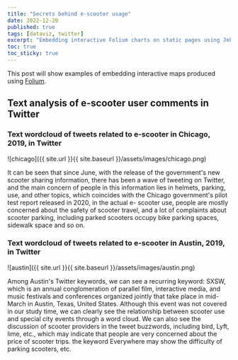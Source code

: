 ```yaml
---
title: "Secrets behind e-scooter usage"
date: 2022-12-20
published: true
tags: [dataviz, twitter]
excerpt: "Embedding interactive Folium charts on static pages using Jekyll."
toc: true
toc_sticky: true
---
```



This post will show examples of embedding interactive maps produced using [Folium](https://github.com/python-visualization/folium).

##  Text analysis of e-scooter user comments in Twitter 

###  Text wordcloud of tweets related to e-scooter in Chicago, 2019, in Twitter 

![chicago]({{ site.url }}{{ site.baseurl }}/assets/images/chicago.png)

It can be seen that since June, with the release of the government's new scooter sharing information, there has been a wave of tweeting on Twitter, and the main concern of people in this information lies in helmets, parking, use, and other topics, which coincides with the Chicago government's pilot test report released in 2020, in the actual e- scooter use, people are mostly concerned about the safety of scooter travel, and a lot of complaints about scooter parking, including parked scooters occupy bike parking spaces, sidewalk space and so on.

### Text wordcloud of tweets related to e-scooter in Austin, 2019, in Twitter 

![austin]({{ site.url }}{{ site.baseurl }}/assets/images/austin.png)

Among Austin's Twitter keywords, we can see a recurring keyword: SXSW, which is an annual conglomeration of parallel film, interactive media, and music festivals and conferences organized jointly that take place in mid-March in Austin, Texas, United States. Although this event was not covered in our study time, we can clearly see the relationship between scooter use and special city events through a word cloud. We can also see the discussion of scooter providers in the tweet buzzwords, including bird, Lyft, lime, etc., which may indicate that people are very concerned about the price of scooter trips. the keyword Everywhere may show the difficulty of parking scooters, etc.
